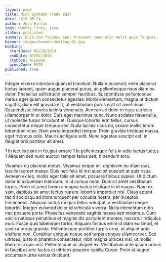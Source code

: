 ```yaml
---
layout: page
title: Mind Systems Trade Fair
date: 2016-05-24
author: Jean Hinton
tags: weekly links, java
status: published
summary: Duis non finibus sem. Praesent venenatis velit quis feugiat.
banner: images/banner/meeting-01.jpg
booking:
  startDate: 06/29/2019
  endDate: 07/02/2019
  ctyhocn: ATLHSHX
  groupCode: MSTF
published: true
---
```

Integer viverra interdum quam id tincidunt. Nullam euismod, enim placerat luctus laoreet, quam augue placerat purus, ac pellentesque risus diam eu dolor. Phasellus sollicitudin semper faucibus. Suspendisse pellentesque metus eget quam consectetur egestas. Morbi elementum, magna ut dictum sagittis, diam elit gravida elit, ut vestibulum purus erat sit amet risus. Suspendisse lobortis lacinia venenatis. Aenean ac dolor in risus ultricies ullamcorper in ut dolor. Duis eget maximus nunc. Nunc sodales risus nulla, ut molestie turpis tincidunt et. Quisque lobortis erat tellus, cursus consectetur neque tempus sed. Nulla lacinia risus mi, ornare mollis lorem bibendum vitae. Nam porta imperdiet tempor. Proin gravida tristique massa, eget rhoncus odio. Mauris ac ligula velit. Nunc egestas suscipit est, in feugiat orci porttitor sit amet.

1 In iaculis justo in feugiat ornare
1 In pellentesque felis in odio luctus luctus
1 Aliquam sed nunc auctor, tempor tellus sed, bibendum arcu.

Vivamus eu placerat metus. Vivamus neque mi, dignissim eu diam quis, iaculis laoreet massa. Duis nec felis id nisl suscipit suscipit at quis risus. Aenean ex leo, mollis eget felis sit amet, posuere finibus sapien. Ut dictum dolor id accumsan interdum. In id cursus nunc. Duis sit amet vestibulum turpis. Proin sit amet lorem a magna luctus tristique in id magna. Nam ex sem, dapibus sit amet lectus rutrum, lobortis imperdiet nisl. Class aptent taciti sociosqu ad litora torquent per conubia nostra, per inceptos himenaeos. Aliquam luctus mi quis tellus volutpat, a vestibulum neque lobortis. Integer euismod dolor id vehicula viverra. Nulla elementum nibh nec posuere porta. Phasellus venenatis sagittis massa sed maximus. Cum sociis natoque penatibus et magnis dis parturient montes, nascetur ridiculus mus. Fusce quis bibendum tortor.
Aliquam finibus enim id diam euismod, et viverra purus gravida. Pellentesque porttitor turpis urna, et aliquet ante eleifend non. Curabitur congue neque sed turpis congue ullamcorper. Sed ultrices, justo in pharetra consectetur, nibh magna ultrices nisi, ut mollis libero nisi quis nisl. Pellentesque ac aliquet ex. Vestibulum ante ipsum primis in faucibus orci luctus et ultrices posuere cubilia Curae; Proin at augue accumsan urna varius tincidunt.
